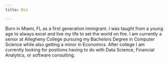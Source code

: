 ```yaml
---
title: Bio

---
```


Born in Miami, FL as a first generation immigrant. I was taught from a young age to always excel
and live my life to set the world on fire. I am currently a senior at Allegheny College pursuing
my Bachelors Degree in Computer Science while also getting a minor in Economics. After college I
am currently looking for positions having to do with Data Science, Financial Analytics, or software
consulting.  

<!-- end -->

